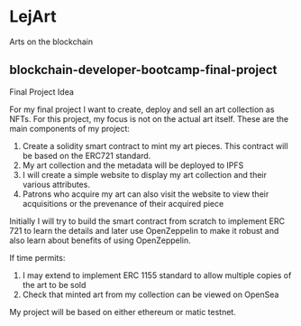 # LejArt
Arts on the blockchain

## blockchain-developer-bootcamp-final-project

Final Project Idea

For my final project I want to create, deploy and sell an art collection as NFTs. For this project, my focus is not on the actual art itself. These are the main components of my project:
1. Create a solidity smart contract to mint my art pieces. This contract will be based on the ERC721 standard. 
2. My art collection and the metadata will be deployed to IPFS
3. I will create a simple website to display my art collection and their various attributes.
4. Patrons who acquire my art can also visit the website to view their acquisitions or the prevenance of their acquired piece

Initially I will try to build the smart contract from scratch to implement ERC 721 to learn the details and later use OpenZeppelin to make it robust and also learn about benefits of using OpenZeppelin. 

If time permits:
1. I may extend to implement ERC 1155 standard to allow multiple copies of the art to be sold
2. Check that minted art from my collection can be viewed on OpenSea

My project will be based on either ethereum or matic testnet.
